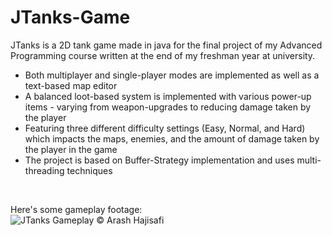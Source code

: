 # JTanks-Game
JTanks is a 2D tank game made in java for the final project of my Advanced Programming course written
at the end of my freshman year at university.
- Both multiplayer and single-player modes are implemented as well as a text-based map editor
- A balanced loot-based system is implemented with various power-up items - varying from weapon-upgrades to reducing damage taken by the player
- Featuring three different difficulty settings (Easy, Normal, and Hard) which impacts the maps, enemies, and the amount of damage taken by the player in the game
- The project is based on Buffer-Strategy implementation and uses multi-threading techniques
<br/>


Here's some gameplay footage: <br/>
![JTanks Gameplay © Arash Hajisafi](gameplay.gif)
